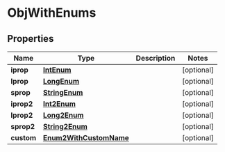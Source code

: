 

# ObjWithEnums

## Properties

Name | Type | Description | Notes
------------ | ------------- | ------------- | -------------
**iprop** | [**IntEnum**](IntEnum.md) |  |  [optional]
**lprop** | [**LongEnum**](LongEnum.md) |  |  [optional]
**sprop** | [**StringEnum**](StringEnum.md) |  |  [optional]
**iprop2** | [**Int2Enum**](Int2Enum.md) |  |  [optional]
**lprop2** | [**Long2Enum**](Long2Enum.md) |  |  [optional]
**sprop2** | [**String2Enum**](String2Enum.md) |  |  [optional]
**custom** | [**Enum2WithCustomName**](Enum2WithCustomName.md) |  |  [optional]



